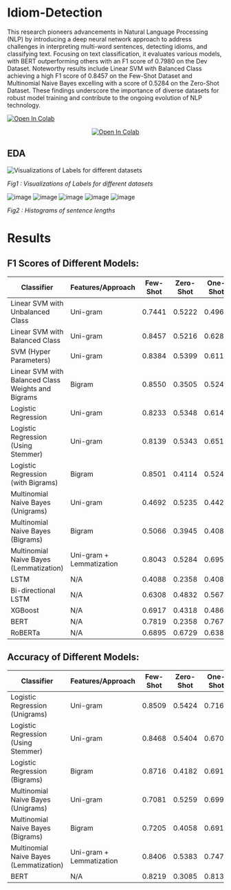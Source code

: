 # Idiom-Detection
This research pioneers advancements in Natural Language Processing (NLP) by introducing a deep neural network approach to address challenges in interpreting multi-word sentences, detecting idioms, and classifying text. Focusing on text classification, it evaluates various models, with BERT outperforming others with an F1 score of 0.7980 on the Dev Dataset. Noteworthy results include Linear SVM with Balanced Class achieving a high F1 score of 0.8457 on the Few-Shot Dataset and Multinomial Naive Bayes excelling with a score of 0.5284 on the Zero-Shot Dataset. These findings underscore the importance of diverse datasets for robust model training and contribute to the ongoing evolution of NLP technology.

[![Open In Colab](https://colab.research.google.com/assets/colab-badge.svg)](https://colab.research.google.com/drive/1L5YNwjAW66fxhDUFK45fH796QUF9jyxo?usp=sharing)


<center>

[![Open In Colab](https://colab.research.google.com/assets/colab-badge.svg)](https://colab.research.google.com/drive/1L5YNwjAW66fxhDUFK45fH796QUF9jyxo?usp=sharing)

</center>


## EDA
![Visualizations of Labels for different datasets](https://github.com/amiruzzaman1/Idiom-Detection/assets/68743925/b23fb076-d1f3-47ab-b9e2-f030ce8da87f)

*Fig1 : Visualizations of Labels for different datasets*


![image](https://github.com/amiruzzaman1/Idiom-Detection/assets/68743925/6c7f021a-db71-4d16-83f4-5d117ac3778e)
![image](https://github.com/amiruzzaman1/Idiom-Detection/assets/68743925/2c8b3dd8-6e14-4e50-99aa-f164b38fe625)
![image](https://github.com/amiruzzaman1/Idiom-Detection/assets/68743925/962c4cd9-5d06-4a7e-a058-6bf66e2e24eb)
![image](https://github.com/amiruzzaman1/Idiom-Detection/assets/68743925/a631bccb-8e85-444c-8131-510ca7007805)
![image](https://github.com/amiruzzaman1/Idiom-Detection/assets/68743925/9ca44847-ff0a-4a6d-8ef6-73f0d5ceeca5)

*Fig2 : Histograms of sentence lengths*


# Results
## F1 Scores of Different Models:
| Classifier                                    | Features/Approach                | Few-Shot | Zero-Shot | One-Shot | Dev   |
| --------------------------------------------- | --------------------------------- | -------- | --------- | -------- | ----- |
| Linear SVM with Unbalanced Class              | Uni-gram                         | 0.7441   | 0.5222    | 0.4965   | 0.5779|
| Linear SVM with Balanced Class                | Uni-gram                         | 0.8457   | 0.5216    | 0.6282   | 0.5482|
| SVM (Hyper Parameters)                        | Uni-gram                         | 0.8384   | 0.5399    | 0.6119   | 0.5407|
| Linear SVM with Balanced Class Weights and Bigrams | Bigram                       | 0.8550   | 0.3505    | 0.5249   | 0.4271|
| Logistic Regression                            | Uni-gram                         | 0.8233   | 0.5348    | 0.6148   | 0.5872|
| Logistic Regression (Using Stemmer)            | Uni-gram                         | 0.8139   | 0.5343    | 0.6514   | 0.5872|
| Logistic Regression (with Bigrams)             | Bigram                          | 0.8501   | 0.4114    | 0.5249   | 0.4227|
| Multinomial Naive Bayes (Unigrams)            | Uni-gram                         | 0.4692   | 0.5235    | 0.4429   | 0.5348|
| Multinomial Naive Bayes (Bigrams)             | Bigram                          | 0.5066   | 0.3945    | 0.4088   | 0.4144|
| Multinomial Naive Bayes (Lemmatization)       | Uni-gram + Lemmatization         | 0.8043   | 0.5284    | 0.6958   | 0.5345|
| LSTM                                          | N/A                             | 0.4088   | 0.2358    | 0.4088   | 0.4088|
| Bi-directional LSTM                            | N/A                             | 0.6308   | 0.4832    | 0.5677   | 0.5621|
| XGBoost                                       | N/A                             | 0.6917   | 0.4318    | 0.4863   | 0.5168|
| BERT                                          | N/A                             | 0.7819   | 0.2358    | 0.7676   | 0.7980|
| RoBERTa                                       | N/A                             | 0.6895   | 0.6729    | 0.6385   | 0.5870|

## Accuracy of Different Models:
| Classifier                                   | Features/Approach                  | Few-Shot | Zero-Shot | One-Shot | Dev   |
| -------------------------------------------- | ---------------------------------- | -------- | --------- | -------- | ----- |
| Logistic Regression (Unigrams)               | Uni-gram                          | 0.8509   | 0.5424    | 0.7164   | 0.6439|
| Logistic Regression (Using Stemmer)          | Uni-gram                          | 0.8468   | 0.5404    | 0.6708   | 0.6439|
| Logistic Regression (Bigrams)                | Bigram                            | 0.8716   | 0.4182    | 0.6915   | 0.6667|
| Multinomial Naive Bayes (Unigrams)           | Uni-gram                          | 0.7081   | 0.5259    | 0.6998   | 0.6957|
| Multinomial Naive Bayes (Bigrams)            | Bigram                            | 0.7205   | 0.4058    | 0.6915   | 0.6894|
| Multinomial Naive Bayes (Lemmatization)      | Uni-gram + Lemmatization          | 0.8406   | 0.5383    | 0.7474   | 0.5714|
| BERT                                       | N/A                               | 0.8219   | 0.3085    | 0.8137   | 0.8302|



